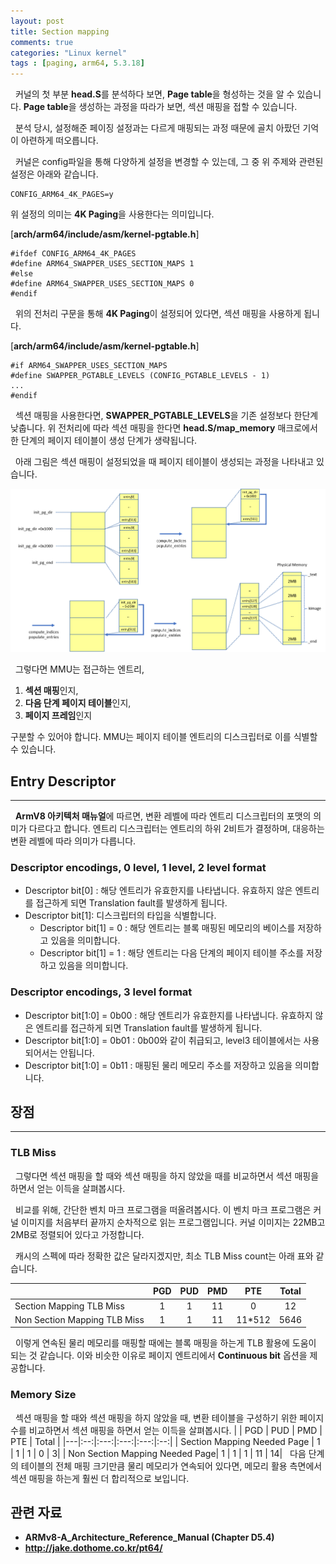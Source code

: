 ```yaml
---
layout: post
title: Section mapping
comments: true
categories: "Linux kernel"
tags : [paging, arm64, 5.3.18]
---
```


&nbsp; 커널의 첫 부분 **head.S**를 분석하다 보면,  **Page table**을 형성하는 것을 알 수 있습니다. 
**Page table**을 생성하는 과정을 따라가 보면, 섹션 매핑을 접할 수 있습니다.  

&nbsp; 분석 당시, 설정해준 페이징 설정과는 다르게 매핑되는 과정 때문에 골치 아팠던 기억이 아련하게 떠오릅니다.

&nbsp; 커널은 config파일을 통해 다양하게 설정을 변경할 수 있는데, 그 중 위 주제와 관련된 설정은 아래와 같습니다.

	CONFIG_ARM64_4K_PAGES=y
	
위 설정의 의미는 **4K Paging**을 사용한다는 의미입니다. 


[**arch/arm64/include/asm/kernel-pgtable.h**]

	#ifdef CONFIG_ARM64_4K_PAGES
	#define ARM64_SWAPPER_USES_SECTION_MAPS 1
	#else
	#define ARM64_SWAPPER_USES_SECTION_MAPS 0
	#endif
	
&nbsp; 위의 전처리 구문을 통해 **4K Paging**이 설정되어 있다면, 섹션 매핑을 사용하게 됩니다. 

[**arch/arm64/include/asm/kernel-pgtable.h**]

	#if ARM64_SWAPPER_USES_SECTION_MAPS
	#define SWAPPER_PGTABLE_LEVELS (CONFIG_PGTABLE_LEVELS - 1)
	...
	#endif
	
&nbsp; 섹션 매핑을 사용한다면, **SWAPPER_PGTABLE_LEVELS**을 기존 설정보다 한단계 낮춥니다. 위 전처리에 따라 섹션 매핑을 한다면 **head.S/map_memory** 매크로에서 한 단계의 페이지 테이블이 생성 단계가 생략됩니다.

&nbsp; 아래 그림은 섹션 매핑이 설정되었을 때 페이지 테이블이 생성되는 과정을 나타내고 있습니다. 

![map memory_diagram](https://github.com/YWHyuk/YWHyuk.github.io/blob/master/img/map_memory.png?raw=true)

&nbsp; 그렇다면 MMU는 접근하는 엔트리, 
1. **섹션 매핑**인지,
2. **다음 단계 페이지 테이블**인지,
3. **페이지 프레임**인지

구분할 수 있어야 합니다. MMU는 페이지 테이블 엔트리의 디스크립터로 이를 식별할 수 있습니다.
## Entry Descriptor

 ---
 
 &nbsp; **ArmV8 아키텍처 매뉴얼**에 따르면, 변환 레벨에 따라 엔트리 디스크립터의 포맷의 의미가 다르다고 합니다. 엔트리 디스크립터는 엔트리의 하위 2비트가 결정하며, 대응하는 변환 레벨에 따라 의미가 다릅니다.
 ### Descriptor encodings, 0 level, 1 level, 2 level format

 - Descriptor bit[0] : 해당 엔트리가 유효한지를 나타냅니다. 유효하지 않은 엔트리를 접근하게 되면 Translation fault를 발생하게 됩니다.
 - Descriptor bit[1]: 디스크립터의 타입을 식별합니다.
	 - Descriptor bit[1] = 0 : 해당 엔트리는 블록 매핑된 메모리의 베이스를 저장하고 있음을 의미합니다.
	 - Descriptor bit[1] = 1 : 해당 엔트리는 다음 단계의 페이지 테이블 주소를 저장하고 있음을 의미합니다.

### Descriptor encodings, 3 level format

 - Descriptor bit[1:0] = 0b00 : 해당 엔트리가 유효한지를 나타냅니다. 유효하지 않은 엔트리를 접근하게 되면 Translation fault를 발생하게 됩니다.
 - Descriptor bit[1:0] = 0b01 : 0b00와 같이 취급되고, level3 테이블에서는 사용되어서는 안됩니다.
 - Descriptor bit[1:0] = 0b11 : 매핑된 물리 메모리 주소를 저장하고 있음을 의미합니다.

## 장점

---
### TLB Miss
&nbsp; 그렇다면 섹션 매핑을 할 때와 섹션 매핑을 하지 않았을 때를 비교하면서 섹션 매핑을 하면서 얻는 이득을 살펴봅시다. 

&nbsp; 비교를 위해, 간단한 벤치 마크 프로그램을 떠올려봅시다. 이 벤치 마크 프로그램은 커널 이미지를 처음부터 끝까지 순차적으로 읽는 프로그램입니다. 커널 이미지는 22MB고 2MB로 정렬되어 있다고 가정합니다. 

&nbsp;  캐시의 스펙에 따라 정확한 값은 달라지겠지만, 최소 TLB Miss count는 아래 표와 같습니다.

|   | PGD  | PUD  | PMD  | PTE  | Total |
|---|:--:|:---:|:---:|:---:|:--:|
|  Section Mapping TLB Miss | 1 | 1  | 11  | 0  | 12|
|   Non Section Mapping TLB Miss| 1  | 1  | 11  | 11*512  | 5646| 
&nbsp; 이렇게 연속된 물리 메모리를 매핑할 때에는 블록 매핑을 하는게 TLB 활용에 도움이 되는 것 같습니다. 이와 비슷한 이유로 페이지 엔트리에서 **Continuous bit** 옵션을 제공합니다.
 
 ### Memory Size
&nbsp; 섹션 매핑을 할 때와 섹션 매핑을 하지 않았을 때, 변환 테이블을 구성하기 위한 페이지 수를 비교하면서 섹션 매핑을 하면서 얻는 이득을 살펴봅시다.
|   | PGD  | PUD  | PMD  | PTE  | Total |
|---|:--:|:---:|:---:|:---:|:--:|
|  Section Mapping Needed Page | 1 | 1  | 1  | 0  | 3|
|   Non Section Mapping Needed Page| 1  | 1  | 1  | 11  | 14|
&nbsp; 다음 단계의 테이블의 전체 매핑 크기만큼 물리 메모리가 연속되어 있다면, 메모리 활용 측면에서 섹션 매핑을 하는게 훨씬 더 합리적으로 보입니다.
 
## 관련 자료 

 - **ARMv8-A_Architecture_Reference_Manual (Chapter D5.4)** 
 - **http://jake.dothome.co.kr/pt64/**
